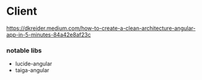 # Client

https://dkreider.medium.com/how-to-create-a-clean-architecture-angular-app-in-5-minutes-84a42e8af23c

### notable libs

- lucide-angular
- taiga-angular
